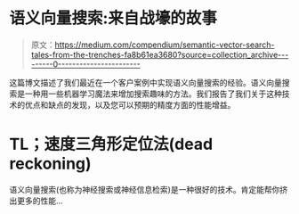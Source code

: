 # 语义向量搜索:来自战壕的故事

> 原文：<https://medium.com/compendium/semantic-vector-search-tales-from-the-trenches-fa8b61ea3680?source=collection_archive---------0----------------------->

这篇博文描述了我们最近在一个客户案例中实现语义向量搜索的经验。语义向量搜索是一种用一些机器学习魔法来增加搜索趣味的方法。我们报告了我们关于这种技术的优点和缺点的发现，以及您可以预期的精度方面的性能增益。

# TL；速度三角形定位法(dead reckoning)

语义向量搜索(也称为神经搜索或神经信息检索)是一种很好的技术。肯定能帮你挤出更多的性能…